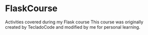 # FlaskCourse
Activities covered during my Flask course
This course was originally created by TecladoCode and modified by me for personal learning.
